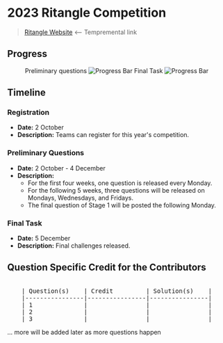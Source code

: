 # 2023 Ritangle Competition
> [Ritangle Website](https://mei.org.uk/ritangle/) ⟵ Tempremental link

## Progress
<p align="center">
    Preliminary questions
    <img src="https://geps.dev/progress/0" alt="Progress Bar"/>
    Final Task
    <img src="https://geps.dev/progress/0" alt="Progress Bar"/>
</p>

## Timeline
### Registration
- **Date:** 2 October
- **Description:** Teams can register for this year's competition.
### Preliminary Questions
- **Date:** 2 October - 4 December
- **Description:** 
  - For the first four weeks, one question is released every Monday.
  - For the following 5 weeks, three questions will be released on Mondays, Wednesdays, and Fridays.
  - The final question of Stage 1 will be posted the following Monday.
### Final Task
- **Date:** 5 December
- **Description:** Final challenges released.

## Question Specific Credit for the Contributors
<pre align="center">

| Question(s)    | Credit         | Solution(s)    |
|----------------|----------------|----------------|
| 1              |                |                |
| 2              |                |                |
| 3              |                |                |
</pre>
... more will be added later as more questions happen